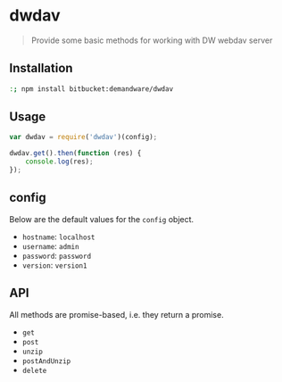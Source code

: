 # dwdav
> Provide some basic methods for working with DW webdav server

## Installation

```sh
:; npm install bitbucket:demandware/dwdav
```

## Usage

```js
var dwdav = require('dwdav')(config);

dwdav.get().then(function (res) {
	console.log(res);
});
```

## config

Below are the default values for the `config` object.

- `hostname`: `localhost`
- `username`: `admin`
- `password`: `password`
- `version`: `version1`

## API

All methods are promise-based, i.e. they return a promise.

- `get`
- `post`
- `unzip`
- `postAndUnzip`
- `delete`
